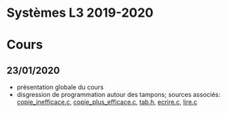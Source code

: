 Systèmes L3 2019-2020
=================


# Cours

## 23/01/2020

* présentation globale du cours
* disgression de programmation autour des tampons; sources associés:
  [copie_inefficace.c](copie_inefficace.c),
  [copie_plus_efficace.c](copie_plus_efficace.c), [tab.h](tab.h),
  [ecrire.c](ecrire.c), [lire.c](lire.c)
